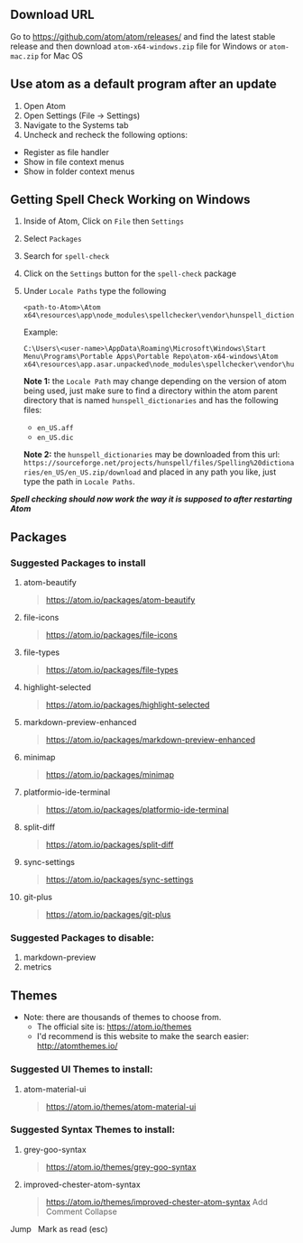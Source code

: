 ## Download URL
Go to https://github.com/atom/atom/releases/ and find the latest stable release and then download `atom-x64-windows.zip` file for Windows or `atom-mac.zip` for Mac OS

## Use atom as a default program after an update
1. Open Atom
2. Open Settings (File -> Settings)
3. Navigate to the Systems tab
4. Uncheck and recheck the following options:
  * Register as file handler
  * Show in file context menus
  * Show in folder context menus


## Getting Spell Check Working on Windows
1. Inside of Atom, Click on `File` then `Settings`

2. Select `Packages`

3. Search for `spell-check`

4. Click on the `Settings` button for the `spell-check` package

5. Under `Locale Paths` type the following
    ```
    <path-to-Atom>\Atom x64\resources\app\node_modules\spellchecker\vendor\hunspell_dictionaries
    ```

    Example:
    ```
    C:\Users\<user-name>\AppData\Roaming\Microsoft\Windows\Start Menu\Programs\Portable Apps\Portable Repo\atom-x64-windows\Atom x64\resources\app.asar.unpacked\node_modules\spellchecker\vendor\hunspell_dictionaries
    ```

    **Note 1:** the `Locale Path` may change depending on the version of atom being used, just make sure to find a directory within the atom parent directory that is named `hunspell_dictionaries` and has the following files:
      * `en_US.aff`
      * `en_US.dic`

    **Note 2:** the `hunspell_dictionaries` may be downloaded from this url: `https://sourceforge.net/projects/hunspell/files/Spelling%20dictionaries/en_US/en_US.zip/download` and placed in any path you like, just type the path in `Locale Paths`.

***Spell checking should now work the way it is supposed to after restarting Atom***

## Packages

### Suggested Packages to install
1. atom-beautify
    > https://atom.io/packages/atom-beautify

2. file-icons
    > https://atom.io/packages/file-icons

3. file-types
    > https://atom.io/packages/file-types

4. highlight-selected
    > https://atom.io/packages/highlight-selected

5. markdown-preview-enhanced
    > https://atom.io/packages/markdown-preview-enhanced

6. minimap
    > https://atom.io/packages/minimap

7. platformio-ide-terminal
    > https://atom.io/packages/platformio-ide-terminal

8. split-diff
    > https://atom.io/packages/split-diff

9. sync-settings
    > https://atom.io/packages/sync-settings

10. git-plus
    > https://atom.io/packages/git-plus

### Suggested Packages to disable:
1. markdown-preview
2. metrics

## Themes

* Note: there are thousands of themes to choose from.
  * The official site is: https://atom.io/themes
  * I'd recommend is this website to make the search easier: http://atomthemes.io/

### Suggested UI Themes to install:
1. atom-material-ui
    > https://atom.io/themes/atom-material-ui

### Suggested Syntax Themes to install:
1. grey-goo-syntax
    > https://atom.io/themes/grey-goo-syntax

2. improved-chester-atom-syntax
    > https://atom.io/themes/improved-chester-atom-syntax
Add Comment Collapse



Jump
 
Mark as read (esc)
